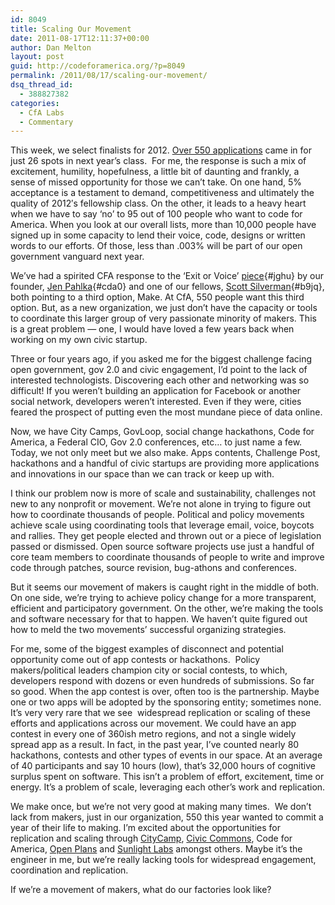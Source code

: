 ```yaml
---
id: 8049
title: Scaling Our Movement
date: 2011-08-17T12:11:37+00:00
author: Dan Melton
layout: post
guid: http://codeforamerica.org/?p=8049
permalink: /2011/08/17/scaling-our-movement/
dsq_thread_id:
  - 388827382
categories:
  - CfA Labs
  - Commentary
---
```

This week, we select finalists for 2012. [Over 550 applications](http://codeforamerica.org/2011/08/16/over-550-step-up/) came in for just 26 spots in next year&#8217;s class.  For me, the response is such a mix of excitement, humility, hopefulness, a little bit of daunting and frankly, a sense of missed opportunity for those we can&#8217;t take. On one hand, 5% acceptance is a testament to demand, competitiveness and ultimately the quality of 2012&#8242;s fellowship class. On the other, it leads to a heavy heart when we have to say &#8216;no&#8217; to 95 out of 100 people who want to code for America. When you look at our overall lists, more than 10,000 people have signed up in some capacity to lend their voice, code, designs or written words to our efforts. Of those, less than .003% will be part of our open government vanguard next year.<!--more-->

We&#8217;ve had a spirited CFA response to the &#8216;Exit or Voice&#8217; [piece](http://www.nytimes.com/2011/08/05/world/europe/05iht-letter05.html?_r=2&ref=europe "piece"){#jghu} by our founder, [Jen Pahlka](http://codeforamerica.org/2011/08/07/exit-or-voice-how-about-neither/ "Jen Pahlka"){#cda0} and one of our fellows, [Scott Silverman](http://codeforamerica.org/2011/08/09/the-passionate-minority/ "Scott Silverman"){#b9jq}, both pointing to a third option, Make. At CfA, 550 people want this third option. But, as a new organization, we just don&#8217;t have the capacity or tools to coordinate this larger group of very passionate minority of makers. This is a great problem &#8212; one, I would have loved a few years back when working on my own civic startup.

Three or four years ago, if you asked me for the biggest challenge facing open government, gov 2.0 and civic engagement, I&#8217;d point to the lack of interested technologists. Discovering each other and networking was so difficult! If you weren&#8217;t building an application for Facebook or another social network, developers weren&#8217;t interested. Even if they were, cities feared the prospect of putting even the most mundane piece of data online.

Now, we have City Camps, GovLoop, social change hackathons, Code for America, a Federal CIO, Gov 2.0 conferences, etc&#8230; to just name a few. Today, we not only meet but we also make. Apps contents, Challenge Post, hackathons and a handful of civic startups are providing more applications and innovations in our space than we can track or keep up with.

I think our problem now is more of scale and sustainability, challenges not new to any nonprofit or movement. We&#8217;re not alone in trying to figure out how to coordinate thousands of people. Political and policy movements achieve scale using coordinating tools that leverage email, voice, boycots and rallies. They get people elected and thrown out or a piece of legislation passed or dismissed. Open source software projects use just a handful of core team members to coordinate thousands of people to write and improve code through patches, source revision, bug-athons and conferences.

But it seems our movement of makers is caught right in the middle of both. On one side, we&#8217;re trying to achieve policy change for a more transparent, efficient and participatory government. On the other, we&#8217;re making the tools and software necessary for that to happen. We haven&#8217;t quite figured out how to meld the two movements&#8217; successful organizing strategies.

For me, some of the biggest examples of disconnect and potential opportunity come out of app contests or hackathons.  Policy makers/political leaders champion city or social contests, to which, developers respond with dozens or even hundreds of submissions. So far so good. When the app contest is over, often too is the partnership. Maybe one or two apps will be adopted by the sponsoring entity; sometimes none. It&#8217;s very very rare that we see  widespread replication or scaling of these efforts and applications across our movement. We could have an app contest in every one of 360ish metro regions, and not a single widely spread app as a result. In fact, in the past year, I&#8217;ve counted nearly 80 hackathons, contests and other types of events in our space. At an average of 40 participants and say 10 hours (low), that&#8217;s 32,000 hours of cognitive surplus spent on software. This isn&#8217;t a problem of effort, excitement, time or energy. It&#8217;s a problem of scale, leveraging each other&#8217;s work and replication.

We make once, but we&#8217;re not very good at making many times.  We don&#8217;t lack from makers, just in our organization, 550 this year wanted to commit a year of their life to making. I&#8217;m excited about the opportunities for replication and scaling through [CityCamp](http://citycamp.govfresh.com/), [Civic Commons](http://www.civiccommons.org), Code for America, [Open Plans](http://www.openplans.org) and [Sunlight Labs](http://www.sunlightlabs.org) amongst others. Maybe it&#8217;s the engineer in me, but we&#8217;re really lacking tools for widespread engagement, coordination and replication.

If we&#8217;re a movement of makers, what do our factories look like?